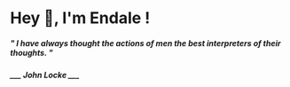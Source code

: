 <h1 title="head"> Hey 👋, I'm Endale !</h1>

**<h5><i>" I have always thought the actions of men the best interpreters of their thoughts. "</i></h5>**

*<b>___ John Locke ___</b>*
